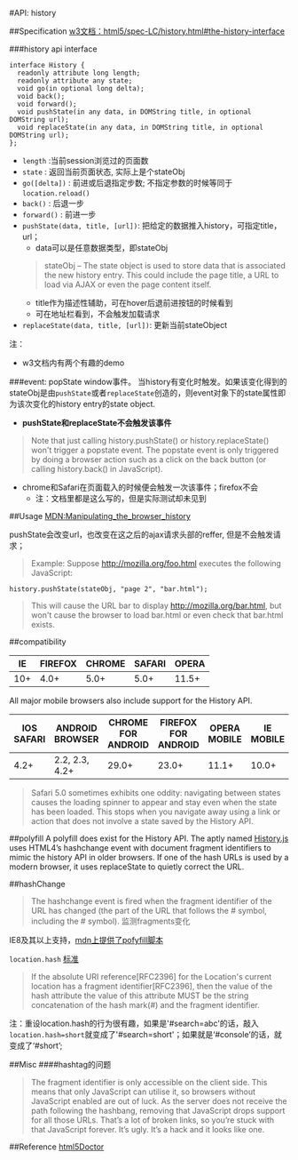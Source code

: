 


#API: history

##Specification
[w3文档：html5/spec-LC/history.html#the-history-interface](http://dev.w3.org/html5/spec-LC/history.html#the-history-interface)

###history api interface

```
interface History {
  readonly attribute long length;
  readonly attribute any state;
  void go(in optional long delta);
  void back();
  void forward();
  void pushState(in any data, in DOMString title, in optional DOMString url);
  void replaceState(in any data, in DOMString title, in optional DOMString url);
};
```

+ `length` :当前session浏览过的页面数
+ `state` : 返回当前页面状态, 实际上是个stateObj
+ `go([delta])` : 前进或后退指定步数; 不指定参数的时候等同于`location.reload()`
+ `back()` : 后退一步
+ `forward()` : 前进一步
+ `pushState(data, title, [url])`: 把给定的数据推入history，可指定title，url；
    + data可以是任意数据类型，即stateObj
    >stateObj – The state object is used to store data that is associated the new history entry. This could include the page title, a URL to load via AJAX or even the page content itself.
    + title作为描述性辅助，可在hover后退前进按钮的时候看到
    + 可在地址栏看到，不会触发加载请求
+ `replaceState(data, title, [url])`: 更新当前stateObject

注：

+ w3文档内有两个有趣的demo

###event: popState
window事件。
当history有变化时触发。如果该变化得到的stateObj是由`pushState`或者`replaceState`创造的，则event对象下的state属性即为该次变化的history entry的state object.

+ __pushState和replaceState不会触发该事件__
>Note that just calling history.pushState() or history.replaceState() won't trigger a popstate event. The popstate event is only triggered by doing a browser action such as a click on the back button (or calling history.back() in JavaScript).


+ chrome和Safari在页面载入的时候便会触发一次该事件；firefox不会 
    + 注：文档里都是这么写的，但是实际测试却未见到

##Usage
[MDN:Manipulating_the_browser_history](https://developer.mozilla.org/en-US/docs/Web/Guide/API/DOM/Manipulating_the_browser_history)

pushState会改变url，也改变在这之后的ajax请求头部的reffer, 但是不会触发请求；

>Example:
Suppose http://mozilla.org/foo.html executes the following JavaScript:
>
```var stateObj = { foo: "bar" };
history.pushState(stateObj, "page 2", "bar.html");
```
>This will cause the URL bar to display http://mozilla.org/bar.html, but won't cause the browser to load bar.html or even check that bar.html exists.


##compatibility

|IE	|FIREFOX|CHROME|	SAFARI|	OPERA|
|--|--|--|--|--|
|10+|	4.0+|	5.0+|	5.0+|	11.5+|

All major mobile browsers also include support for the History API.

|IOS SAFARI|	ANDROID BROWSER	|CHROME FOR ANDROID	|FIREFOX FOR ANDROID|	OPERA MOBILE|	IE MOBILE|	BLACKBERRY|
|--|--|--|--|--|--|--|
|4.2+|	2.2, 2.3, 4.2+|	29.0+|	23.0+|	11.1+|	10.0+|	7.0+|
>Safari 5.0 sometimes exhibits one oddity: navigating between states causes the loading spinner to appear and stay even when the state has been loaded. This stops when you navigate away using a link or action that does not involve a state saved by the History API.

##polyfill
A polyfill does exist for the History API. The aptly named [History.js](https://github.com/browserstate/history.js) uses HTML4’s hashchange event with document fragment identifiers to mimic the history API in older browsers. If one of the hash URLs is used by a modern browser, it uses replaceState to quietly correct the URL.

##hashChange
>The hashchange event is fired when the fragment identifier of the URL has changed (the part of the URL that follows the # symbol, including the # symbol).
监测fragments变化

IE8及其以上支持，[mdn上提供了pofyfill脚本](https://developer.mozilla.org/en-US/docs/Web/Reference/Events/hashchange)
 
`location.hash`  [标准](http://www.w3.org/TR/2006/WD-Window-20060407/#location)

>If the absolute URI reference[RFC2396] for the Location's current location has a fragment identifier[RFC2396], then the value of the hash attribute the value of this attribute MUST be the string concatenation of the hash mark(#) and the fragment identifier.  

注：重设location.hash的行为很有趣，如果是'#search=abc'的话，敲入`location.hash=short`就变成了'#search=short'；如果就是‘#console’的话，就变成了‘#short’;

 
##Misc
####hashtag的问题
>The fragment identifier is only accessible on the client side. This means that only JavaScript can utilise it, so browsers without JavaScript enabled are out of luck.
As the server does not receive the path following the hashbang, removing that JavaScript drops support for all those URLs. That’s a lot of broken links, so you’re stuck with that JavaScript forever.
It’s ugly. It’s a hack and it looks like one.

##Reference
[html5Doctor](http://html5doctor.com/history-api/)